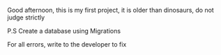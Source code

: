 Good afternoon, this is my first project, it is older than dinosaurs, do not judge strictly

P.S Create a database using Migrations

For all errors, write to the developer to fix
